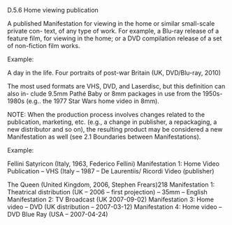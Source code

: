 D.5.6 Home viewing publication

A published Manifestation for viewing in the home or similar small-scale private con-
text, of any type of work. For example, a Blu-ray release of a feature film, for viewing in
the home; or a DVD compilation release of a set of non-fiction film works.

Example:

A day in the life. Four portraits of post-war Britain (UK, DVD/Blu-ray, 2010)

The most used formats are VHS, DVD, and Laserdisc, but this definition can also in-
clude 9.5mm Pathé Baby or 8mm packages in use from the 1950s-1980s (e.g.. the 1977
Star Wars home video in 8mm).

NOTE:  When  the  production  process  involves  changes  related  to  the  publication,
marketing, etc. (e.g., a change in publisher, a repackaging, a new distributor and so on),
the resulting product may be considered a new Manifestation as well (see 2.1 Boundaries
between Manifestations).

Example:

Fellini Satyricon (Italy, 1963, Federico Fellini)
Manifestation 1: Home Video Publication – VHS (Italy – 1987 – De Laurentiis/ Ricordi
Video (publisher)



The Queen (United Kingdom, 2006, Stephen Frears)218
Manifestation  1:  Theatrical  distribution  (UK  –  2006  –  first  projection)  –  35mm  –
English
Manifestation 2: TV Broadcast (UK 2007-09-02)
Manifestation 3: Home video – DVD (UK distribution – 2007-03-12)
Manifestation 4: Home video – DVD Blue Ray (USA – 2007-04-24)
